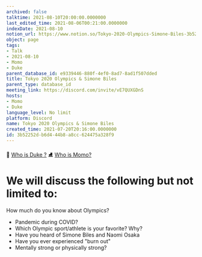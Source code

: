 ```yaml
---
archived: false
talktime: 2021-08-10T20:00:00.0000000
last_edited_time: 2021-08-06T00:21:00.0000000
indexDate: 2021-08-10
notion_url: https://www.notion.so/Tokyo-2020-Olympics-Simone-Biles-3b52252db6d444b8a8cc624475a328f9
object: page
tags:
- Talk
- 2021-08-10
- Momo
- Duke
parent_database_id: e9339446-880f-4ef0-8ad7-8ad1f507dded
title: Tokyo 2020 Olympics & Simone Biles
parent_type: database_id
meeting_link: https://discord.com/invite/vE7QUXGDnS
hosts:
- Momo
- Duke
language_level: No limit
platform: Discord
name: Tokyo 2020 Olympics & Simone Biles
created_time: 2021-07-20T20:16:00.0000000
id: 3b52252d-b6d4-44b8-a8cc-624475a328f9
---
```



👑   [Who is Duke ?](/e0958ccc596f4efea798c99507f0f16e) 
⛸️  [Who is Momo?](/23f0f26c7f1547c0b08477c0c6f1f461) 

# We will discuss the following but not limited to:
How much do you know about Olympics?
   - Pandemic during COVID?
   - Which Olympic sport/athlete is your favorite? Why?
   - Have you heard of Simone Biles and Naomi Osaka
   - Have you ever experienced "burn out"
   - Mentally strong or physically strong?




